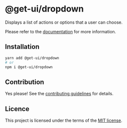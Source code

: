 # @get-ui/dropdown

Displays a list of actions or options that a user can choose.

Please refer to the [documentation](https://nextui.org/docs/components/dropdown) for more information.

## Installation

```sh
yarn add @get-ui/dropdown
# or
npm i @get-ui/dropdown
```

## Contribution

Yes please! See the
[contributing guidelines](https://github.com/get-ui/nextui/blob/master/CONTRIBUTING.md)
for details.

## Licence

This project is licensed under the terms of the
[MIT license](https://github.com/get-ui/nextui/blob/master/LICENSE).

